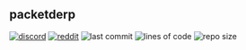 ## packetderp

[![discord](https://img.shields.io/discord/843551077759844362?logo=discord)](https://discord.gg/7tW8ZAtGr5)
[![reddit](https://img.shields.io/reddit/subreddit-subscribers/0b0t)](https://old.reddit.com/r/0b0t/)
![last commit](https://img.shields.io/github/last-commit/zeroBzeroT/packetderp)
![lines of code](https://tokei.rs/b1/github/zeroBzeroT/packetderp)
![repo size](https://img.shields.io/github/languages/code-size/zeroBzeroT/packetderp.svg?label=repo%20size)
